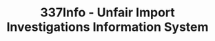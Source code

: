 ---
bigquery: https://console.cloud.google.com/bigquery?p=patents-public-data&d=usitc_investigations&page=dataset&project=sheets-management-319211
citation: US International Trade Commission 337Info Unfair Import Investigations Information
  System
contributors: US International Trade Comission
cost: None
description: US International Trade Commission 337Info Unfair Import Investigations
  Information System contains data on investigations done under Section 337. Section
  337 declares the infringement of certain statutory intellectual property rights
  and other forms of unfair competition in import trade to be unlawful practices.
  Most Section 337 investigations involve allegations of patent or registered trademark
  infringement.
documentation: FAQ and tutorial available on the site
last_edit: Mon, 04 Apr 2022 19:10:40 GMT
location: https://pubapps2.usitc.gov/337external/
maintained_by: US International Trade Comission
schema_fields: '[''finalIdOnViolationIssue'', ''ouiiParticipation'', ''actualEndDateEvidHear'',
  ''investigationTermDate'', ''complainant'', ''id'', ''ouiiAttorney'', ''teoReliefGranted'',
  ''gcAttorney'', ''investigationType'', ''docketNo'', ''dateOfPublicationFrNotice'',
  ''targetDate'', ''issueDateOtherNonFinal'', ''scheduledStartDateEvidHear'', ''finalDetViolation'',
  ''patentNumber'', ''finalDetNoViolation'', ''invUnfairAct'', ''scheduledEndDateEvidHear'',
  ''currentStatus'', ''actualStartDateEvidHear'', ''cafcAppeals'', ''teoIdDueDate'',
  ''dateComplaintFiled'', ''reportingRequirements'', ''markmanHearing'', ''investigationNo'',
  ''copyrightNumbers'', ''endDateMarkmanHearing'', ''patentNumbers'', ''currentActiveALJ'',
  ''htsNumbers'', ''startDateMarkmanHearing'', ''trademarkNumbers'', ''lastUpdated'',
  ''dateCreated'', ''publication_number'', ''teoIdIssueDate'', ''finalIdOnViolationDue'',
  ''aljAssigned'', ''respondent'', ''title'', ''internalRemand'', ''teoProceedingInvolved'']'
shortname: unfair_import_investigations
tags:
- import
- legal
- trade
timeframe: 2008-2021 (prior to 2008 downloadable as a JSON file)
title: 337Info - Unfair Import Investigations Information System
uuid: 2721f5ec-e599-4890-9265-9706719fc71e
---